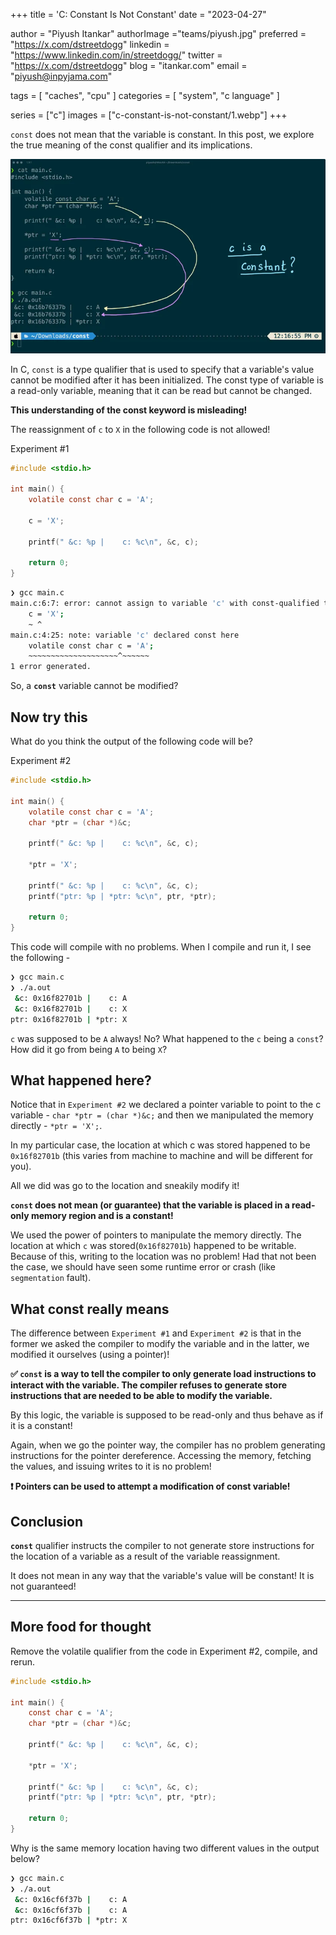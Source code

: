 +++
title = 'C: Constant Is Not Constant'
date = "2023-04-27"

author = "Piyush Itankar"
authorImage ="teams/piyush.jpg"
preferred = "https://x.com/dstreetdogg"
linkedin = "https://www.linkedin.com/in/streetdogg/"
twitter = "https://x.com/dstreetdogg"
blog = "itankar.com"
email = "piyush@inpyjama.com"

tags = [
    "caches", "cpu"
]
categories = [
    "system", "c language"
]

series = ["c"]
images = ["c-constant-is-not-constant/1.webp"]
+++

`const` does not mean that the variable is constant. In this post, we explore the true meaning of the const qualifier and its implications.
<!--more-->

![](1.webp)

In C, `const` is a type qualifier that is used to specify that a variable's value cannot be modified after it has been initialized. The const type of variable is a read-only variable, meaning that it can be read but cannot be changed.

**This understanding of the const keyword is misleading!**

The reassignment of `c` to `X` in the following code is not allowed!

Experiment #1
```c
#include <stdio.h>

int main() {
    volatile const char c = 'A';

    c = 'X';

    printf(" &c: %p |    c: %c\n", &c, c);

    return 0;
}
```
```bash
❯ gcc main.c
main.c:6:7: error: cannot assign to variable 'c' with const-qualified type 'const volatile char'
    c = 'X';
    ~ ^
main.c:4:25: note: variable 'c' declared const here
    volatile const char c = 'A';
    ~~~~~~~~~~~~~~~~~~~~^~~~~~~
1 error generated.
```

So, a **`const`** variable cannot be modified?

## Now try this

What do you think the output of the following code will be?

Experiment #2
```c
#include <stdio.h>

int main() {
    volatile const char c = 'A';
    char *ptr = (char *)&c;

    printf(" &c: %p |    c: %c\n", &c, c);

    *ptr = 'X';

    printf(" &c: %p |    c: %c\n", &c, c);
    printf("ptr: %p | *ptr: %c\n", ptr, *ptr);

    return 0;
}
```

This code will compile with no problems. When I compile and run it, I see the following -

```bash
❯ gcc main.c
❯ ./a.out
 &c: 0x16f82701b |    c: A
 &c: 0x16f82701b |    c: X
ptr: 0x16f82701b | *ptr: X
```

`c` was supposed to be `A` always! No? What happened to the `c` being a `const`? How did it go from being `A` to being `X`?

## What happened here?

Notice that in `Experiment #2` we declared a pointer variable to point to the c variable - `char *ptr = (char *)&c;` and then we manipulated the memory directly - `*ptr = 'X';`.

In my particular case, the location at which c was stored happened to be `0x16f82701b` (this varies from machine to machine and will be different for you).

All we did was go to the location and sneakily modify it!

**`const` does not mean (or guarantee) that the variable is placed in a read-only memory region and is a constant!**

We used the power of pointers to manipulate the memory directly. The location at which `c` was stored(`0x16f82701b`) happened to be writable. Because of this, writing to the location was no problem! Had that not been the case, we should have seen some runtime error or crash (like `segmentation` fault).

## What const really means

The difference between `Experiment #1` and `Experiment #2` is that in the former we asked the compiler to modify the variable and in the latter, we modified it ourselves (using a pointer)!

**✅ `const` is a way to tell the compiler to only generate load instructions to interact with the variable. The compiler refuses to generate store instructions that are needed to be able to modify the variable.**

By this logic, the variable is supposed to be read-only and thus behave as if it is a constant!

Again, when we go the pointer way, the compiler has no problem generating instructions for the pointer dereference. Accessing the memory, fetching the values, and issuing writes to it is no problem!

**❗ Pointers can be used to attempt a modification of const variable!**

## Conclusion

**`const`** qualifier instructs the compiler to not generate store instructions for the location of a variable as a result of the variable reassignment.

It does not mean in any way that the variable's value will be constant! It is not guaranteed!

---

## More food for thought

Remove the volatile qualifier from the code in Experiment #2, compile, and rerun.

```c
#include <stdio.h>

int main() {
    const char c = 'A';
    char *ptr = (char *)&c;

    printf(" &c: %p |    c: %c\n", &c, c);

    *ptr = 'X';

    printf(" &c: %p |    c: %c\n", &c, c);
    printf("ptr: %p | *ptr: %c\n", ptr, *ptr);

    return 0;
}
```

Why is the same memory location having two different values in the output below?

```bash
❯ gcc main.c
❯ ./a.out
 &c: 0x16cf6f37b |    c: A
 &c: 0x16cf6f37b |    c: A
ptr: 0x16cf6f37b | *ptr: X
```
